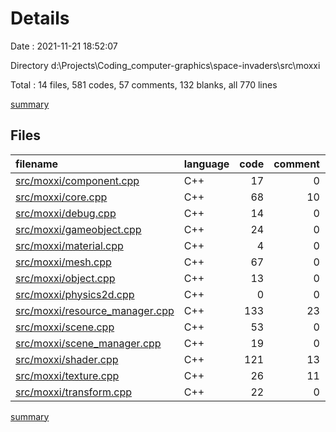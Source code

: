 # Details

Date : 2021-11-21 18:52:07

Directory d:\Projects\Coding\_computer-graphics\space-invaders\src\moxxi

Total : 14 files,  581 codes, 57 comments, 132 blanks, all 770 lines

[summary](results.md)

## Files
| filename | language | code | comment | blank | total |
| :--- | :--- | ---: | ---: | ---: | ---: |
| [src/moxxi/component.cpp](/src/moxxi/component.cpp) | C++ | 17 | 0 | 3 | 20 |
| [src/moxxi/core.cpp](/src/moxxi/core.cpp) | C++ | 68 | 10 | 19 | 97 |
| [src/moxxi/debug.cpp](/src/moxxi/debug.cpp) | C++ | 14 | 0 | 4 | 18 |
| [src/moxxi/gameobject.cpp](/src/moxxi/gameobject.cpp) | C++ | 24 | 0 | 14 | 38 |
| [src/moxxi/material.cpp](/src/moxxi/material.cpp) | C++ | 4 | 0 | 3 | 7 |
| [src/moxxi/mesh.cpp](/src/moxxi/mesh.cpp) | C++ | 67 | 0 | 18 | 85 |
| [src/moxxi/object.cpp](/src/moxxi/object.cpp) | C++ | 13 | 0 | 6 | 19 |
| [src/moxxi/physics2d.cpp](/src/moxxi/physics2d.cpp) | C++ | 0 | 0 | 1 | 1 |
| [src/moxxi/resource_manager.cpp](/src/moxxi/resource_manager.cpp) | C++ | 133 | 23 | 21 | 177 |
| [src/moxxi/scene.cpp](/src/moxxi/scene.cpp) | C++ | 53 | 0 | 13 | 66 |
| [src/moxxi/scene_manager.cpp](/src/moxxi/scene_manager.cpp) | C++ | 19 | 0 | 8 | 27 |
| [src/moxxi/shader.cpp](/src/moxxi/shader.cpp) | C++ | 121 | 13 | 8 | 142 |
| [src/moxxi/texture.cpp](/src/moxxi/texture.cpp) | C++ | 26 | 11 | 6 | 43 |
| [src/moxxi/transform.cpp](/src/moxxi/transform.cpp) | C++ | 22 | 0 | 8 | 30 |

[summary](results.md)